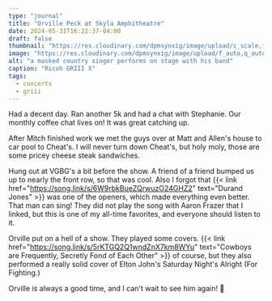 ```yaml
---
type: "journal"
title: "Orville Peck at Skyla Amphitheatre"
date: 2024-05-31T16:22:37-04:00
draft: false
thumbnail: "https://res.cloudinary.com/dpmsynxig/image/upload/c_scale,f_auto,q_auto:good,w_740/v1718655988/2024%20Posts/2024-05-31_orville-peck/untitled-37.jpg"
image: "https://res.cloudinary.com/dpmsynxig/image/upload/f_auto,q_auto:good/v1718655988/2024%20Posts/2024-05-31_orville-peck/untitled-37.jpg"
alt: "a masked country singer performs on stage with his band"
caption: "Ricoh GRIII X"
tags:
  - concerts
  - griii
---
```


Had a decent day. Ran another 5k and had a chat with Stephanie. Our monthly coffee chat lives on! It was great catching up.

After Mitch finished work we met the guys over at Matt and Allen's house to car pool to Cheat's. I will never turn down Cheat's, but holy moly, those are some pricey cheese steak sandwiches.

Hung out at VGBG's a bit before the show. A friend of a friend bumped us up to nearly the front row, so that was cool. Also I forgot that {{< link href="https://song.link/s/6W9rbkBueZQrwuzO24GHZ2" text="Durand Jones" >}} was one of the openers, which made everything even better. That man can sing! They did not play the song with Aaron Frazer that I linked, but this is one of my all-time favorites, and everyone should listen to it.

Orville put on a hell of a show. They played some covers. {{< link href="https://song.link/s/5rKTGQ2Q1wndZnX7km8WYu" text="Cowboys are Frequently, Secretly Fond of Each Other" >}} of course, but they also performed a really solid cover of Elton John's Saturday Night's Alright (For Fighting.)

Orville is always a good time, and I can't wait to see him again! 🤠
